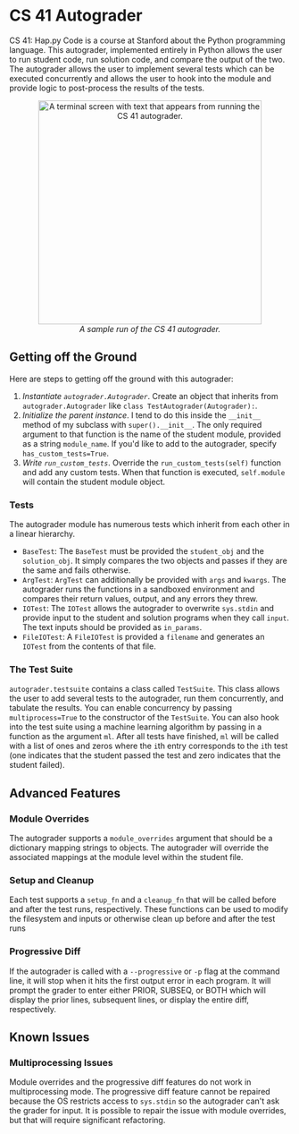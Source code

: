 # CS 41 Autograder

CS 41: Hap.py Code is a course at Stanford about the Python programming language. This autograder, implemented entirely in Python allows the user to run student code, run solution code, and compare the output of the two. The autograder allows the user to implement several tests which can be executed concurrently and allows the user to hook into the module and provide logic to post-process the results of the tests.

<p align="center">
  <img height="400" alt="A terminal screen with text that appears from running the CS 41 autograder." src="https://i.ibb.co/W3mxdzD/autograder-img.png" /><br />
  <i>A sample run of the CS 41 autograder.</i>
</p>

## Getting off the Ground
Here are steps to getting off the ground with this autograder:
1. *Instantiate `autograder.Autograder`*. Create an object that inherits from `autograder.Autograder` like `class TestAutograder(Autograder):`.
2. *Initialize the parent instance*. I tend to do this inside the `__init__` method of my subclass with `super().__init__`. The only required argument to that function is the name of the student module, provided as a string `module_name`. If you'd like to add to the autograder, specify `has_custom_tests=True`.
3. *Write `run_custom_tests`*. Override the `run_custom_tests(self)` function and add any custom tests. When that function is executed, `self.module` will contain the student module object.

### Tests
The autograder module has numerous tests which inherit from each other in a linear hierarchy.
* `BaseTest`: The `BaseTest` must be provided the `student_obj` and the `solution_obj`. It simply compares the two objects and passes if they are the same and fails otherwise.
* `ArgTest`: `ArgTest` can additionally be provided with `args` and `kwargs`. The autograder runs the functions in a sandboxed environment and compares their return values, output, and any errors they threw.
* `IOTest`: The `IOTest` allows the autograder to overwrite `sys.stdin` and provide input to the student and solution programs when they call `input`. The text inputs should be provided as `in_params`.
* `FileIOTest`: A `FileIOTest` is provided a `filename` and generates an `IOTest` from the contents of that file.

### The Test Suite
`autograder.testsuite` contains a class called `TestSuite`. This class allows the user to add several tests to the autograder, run them concurrently, and tabulate the results. You can enable concurrency by passing `multiprocess=True` to the constructor of the `TestSuite`. You can also hook into the test suite using a machine learning algorithm by passing in a function as the argument `ml`. After all tests have finished, `ml` will be called with a list of ones and zeros where the `i`th entry corresponds to the `i`th test (one indicates that the student passed the test and zero indicates that the student failed).

## Advanced Features
### Module Overrides
The autograder supports a `module_overrides` argument that should be a dictionary mapping strings to objects. The autograder will override the associated mappings at the module level within the student file.

### Setup and Cleanup
Each test supports a `setup_fn` and a `cleanup_fn` that will be called before and after the test runs, respectively. These functions can be used to modify the filesystem and inputs or otherwise clean up before and after the test runs

### Progressive Diff
If the autograder is called with a `--progressive` or `-p` flag at the command line, it will stop when it hits the first output error in each program. It will prompt the grader to enter either PRIOR, SUBSEQ, or BOTH which will display the prior lines, subsequent lines, or display the entire diff, respectively.

## Known Issues
### Multiprocessing Issues
Module overrides and the progressive diff features do not work in multiprocessing mode. The progressive diff feature cannot be repaired because the OS restricts access to `sys.stdin` so the autograder can't ask the grader for input. It is possible to repair the issue with module overrides, but that will require significant refactoring.
